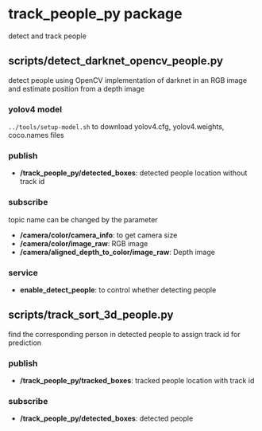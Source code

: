 # track_people_py package

detect and track people

## scripts/detect_darknet_opencv_people.py

detect people using OpenCV implementation of darknet in an RGB image and estimate position from a depth image

### yolov4 model

`../tools/setup-model.sh` to download yolov4.cfg, yolov4.weights, coco.names files

### publish
- **/track_people_py/detected_boxes**: detected people location without track id

### subscribe
topic name can be changed by the parameter

- **/camera/color/camera_info**: to get camera size
- **/camera/color/image_raw**: RGB image
- **/camera/aligned_depth_to_color/image_raw**: Depth image

### service
- **enable_detect_people**: to control whether detecting people


## scripts/track_sort_3d_people.py

find the corresponding person in detected people to assign track id for prediction

### publish
- **/track_people_py/tracked_boxes**: tracked people location with track id

### subscribe
- **/track_people_py/detected_boxes**: detected people

